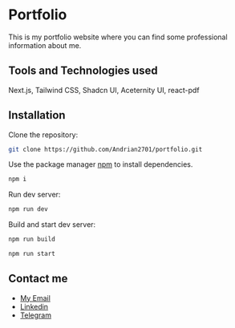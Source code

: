 # Portfolio

This is my portfolio website where you can find some professional information about me.

## Tools and Technologies used

Next.js, Tailwind CSS, Shadcn UI, Aceternity UI, react-pdf

## Installation

Clone the repository:

```bash
git clone https://github.com/Andrian2701/portfolio.git
```

Use the package manager [npm](https://www.npmjs.com/) to install dependencies.

```bash
npm i
```

Run dev server:

```bash
npm run dev
```

Build and start dev server:

```bash
npm run build
```

```bash
npm run start
```

## Contact me

- [My Email](mailto:andrian.smet@gmail.com)
- [Linkedin](https://www.linkedin.com/in/andrian-smetaniuk-303239277)
- [Telegram](https://t.me/andrian_2701)
